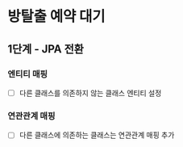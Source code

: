 # 방탈출 예약 대기

## 1단계 - JPA 전환

### 엔티티 매핑
- [ ] 다른 클래스를 의존하지 않는 클래스 엔티티 설정
  

### 연관관계 매핑
- [ ] 다른 클래스에 의존하는 클래스는 연관관계 매핑 추가
